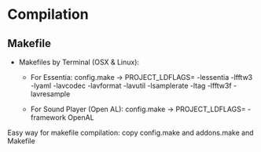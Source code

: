 # Compilation

## Makefile

- Makefiles by Terminal (OSX & Linux): 
    * For Essentia: config.make -> PROJECT_LDFLAGS= -lessentia -lfftw3 -lyaml -lavcodec -lavformat -lavutil -lsamplerate -ltag -lfftw3f -lavresample

    * For Sound Player (Open AL): config.make -> PROJECT_LDFLAGS=  -framework OpenAL

Easy way for makefile compilation: copy config.make and addons.make and Makefile